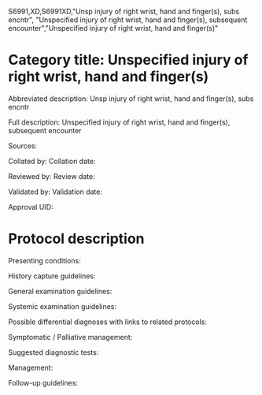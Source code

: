 S6991,XD,S6991XD,"Unsp injury of right wrist, hand and finger(s), subs encntr", "Unspecified injury of right wrist, hand and finger(s), subsequent encounter","Unspecified injury of right wrist, hand and finger(s)"
# Category title: Unspecified injury of right wrist, hand and finger(s)

Abbreviated description: Unsp injury of right wrist, hand and finger(s), subs encntr

Full description: Unspecified injury of right wrist, hand and finger(s), subsequent encounter

Sources:

Collated by:
Collation date:

Reviewed by:
Review date:

Validated by:
Validation date:

Approval UID:

# Protocol description

Presenting conditions:

History capture guidelines:

General examination guidelines:

Systemic examination guidelines:

Possible differential diagnoses with links to related protocols:

Symptomatic / Palliative management:

Suggested diagnostic tests:

Management:

Follow-up guidelines:
